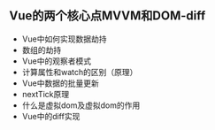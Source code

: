 ## Vue的两个核心点MVVM和DOM-diff

- Vue中如何实现数据劫持
- 数组的劫持
- Vue中的观察者模式
- 计算属性和watch的区别（原理）
- Vue中数据的批量更新
- nextTick原理
- 什么是虚拟dom及虚拟dom的作用
- Vue中的diff实现

```javascript

```